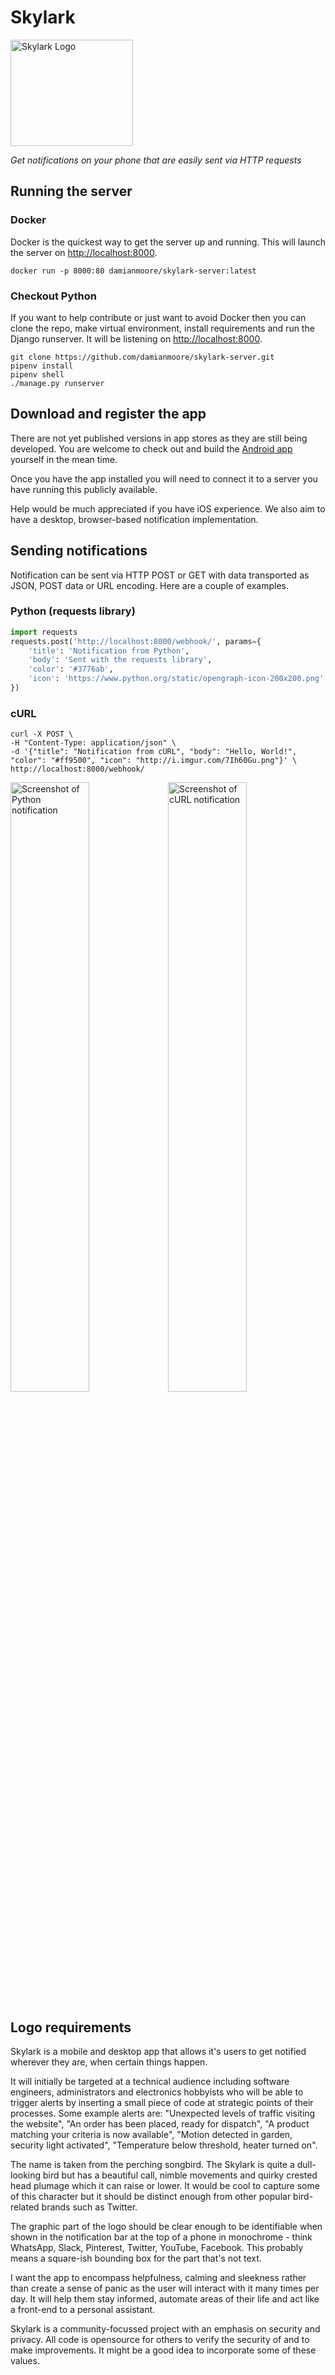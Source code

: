 # Skylark

<img src="https://epixstudios.co.uk/filer/canonical/1532274227/2/" alt="Skylark Logo" width="196px" height="170px">

*Get notifications on your phone that are easily sent via HTTP requests*


## Running the server

### Docker

Docker is the quickest way to get the server up and running. This will launch the server on [http://localhost:8000](http://localhost:8000).

```shell
docker run -p 8000:80 damianmoore/skylark-server:latest
```

### Checkout Python

If you want to help contribute or just want to avoid Docker then you can clone the repo, make virtual environment, install requirements and run the Django runserver. It will be listening on [http://localhost:8000](http://localhost:8000).

```shell
git clone https://github.com/damianmoore/skylark-server.git
pipenv install
pipenv shell
./manage.py runserver
```


## Download and register the app

There are not yet published versions in app stores as they are still being developed. You are welcome to check out and build the [Android app](https://github.com/damianmoore/skylark-android) yourself in the mean time.

Once you have the app installed you will need to connect it to a server you have running this publicly available.

Help would be much appreciated if you have iOS experience. We also aim to have a desktop, browser-based notification implementation.


## Sending notifications

Notification can be sent via HTTP POST or GET with data transported as JSON, POST data or URL encoding. Here are a couple of examples.

### Python (requests library)

```python
import requests
requests.post('http://localhost:8000/webhook/', params={
    'title': 'Notification from Python',
    'body': 'Sent with the requests library',
    'color': '#3776ab',
    'icon': 'https://www.python.org/static/opengraph-icon-200x200.png',
})
```

### cURL

```shell
curl -X POST \
-H "Content-Type: application/json" \
-d '{"title": "Notification from cURL", "body": "Hello, World!", "color": "#ff9500", "icon": "http://i.imgur.com/7Ih60Gu.png"}' \
http://localhost:8000/webhook/
```

<img src="https://epixstudios.co.uk/filer/canonical/1532296260/3/" alt="Screenshot of Python notification" width=50% /><img src="https://epixstudios.co.uk/filer/canonical/1532296260/4/" alt="Screenshot of cURL notification" width=50% />


## Logo requirements

Skylark is a mobile and desktop app that allows it's users to get notified wherever they are, when certain things happen.

It will initially be targeted at a technical audience including software engineers, administrators and electronics hobbyists who will be able to trigger alerts by inserting a small piece of code at strategic points of their processes. Some example alerts are: "Unexpected levels of traffic visiting the website", "An order has been placed, ready for dispatch", "A product matching your criteria is now available", "Motion detected in garden, security light activated", "Temperature below threshold, heater turned on".


The name is taken from the perching songbird. The Skylark is quite a dull-looking bird but has a beautiful call, nimble movements and quirky crested head plumage which it can raise or lower. It would be cool to capture some of this character but it should be distinct enough from other popular bird-related brands such as Twitter.

The graphic part of the logo should be clear enough to be identifiable when shown in the notification bar at the top of a phone in monochrome - think WhatsApp, Slack, Pinterest, Twitter, YouTube, Facebook. This probably means a square-ish bounding box for the part that's not text.

I want the app to encompass helpfulness, calming and sleekness rather than create a sense of panic as the user will interact with it many times per day. It will help them stay informed, automate areas of their life and act like a front-end to a personal assistant.

Skylark is a community-focussed project with an emphasis on security and privacy. All code is opensource for others to verify the security of and to make improvements. It might be a good idea to incorporate some of these values.

